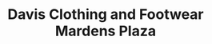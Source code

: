 ---
title: "Davis Clothing and Footwear Mardens Plaza"
url: /madawaska/davis-clothing-and-footwear-mardens-plaza/
shop: Einkaufszentrum
---
